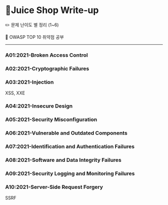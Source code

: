 # 🥤Juice Shop Write-up

✏️ 문제 난이도 별 정리 (1~6)

📌 OWASP TOP 10 취약점 공부

---

### A01:2021-Broken Access Control

### A02:2021-Cryptographic Failures

### A03:2021-Injection
XSS, XXE

### A04:2021-Insecure Design

### A05:2021-Security Misconfiguration

### A06:2021-Vulnerable and Outdated Components

### A07:2021-Identification and Authentication Failures

### A08:2021-Software and Data Integrity Failures

### A09:2021-Security Logging and Monitoring Failures

### A10:2021-Server-Side Request Forgery
SSRF
